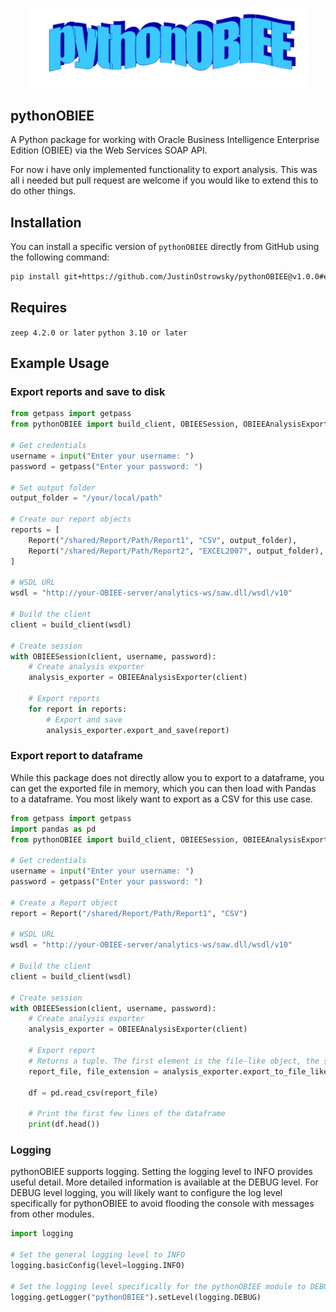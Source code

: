 <p align="center">
  <img src="assets/wordart.png" alt="WordArt Image" width="450"/> <!-- Adjust width as needed -->
</p>


## pythonOBIEE

A Python package for working with Oracle Business Intelligence Enterprise Edition (OBIEE) via the Web Services SOAP API.

For now i have only implemented functionality to export analysis. This was all i needed but pull request are welcome if you would like to extend this to do other things.

## Installation

You can install a specific version of `pythonOBIEE` directly from GitHub using the following command:


```bash
pip install git+https://github.com/JustinOstrowsky/pythonOBIEE@v1.0.0#egg=pythonOBIEE
```

## Requires     
`zeep 4.2.0 or later`
`python 3.10 or later`

## Example Usage

### Export reports and save to disk

```py
from getpass import getpass
from pythonOBIEE import build_client, OBIEESession, OBIEEAnalysisExporter, Report

# Get credentials
username = input("Enter your username: ")
password = getpass("Enter your password: ")

# Set output folder
output_folder = "/your/local/path"

# Create our report objects
reports = [
    Report("/shared/Report/Path/Report1", "CSV", output_folder),
    Report("/shared/Report/Path/Report2", "EXCEL2007", output_folder),
]

# WSDL URL
wsdl = "http://your-OBIEE-server/analytics-ws/saw.dll/wsdl/v10"

# Build the client
client = build_client(wsdl)

# Create session
with OBIEESession(client, username, password):
    # Create analysis exporter
    analysis_exporter = OBIEEAnalysisExporter(client)

    # Export reports
    for report in reports:
        # Export and save
        analysis_exporter.export_and_save(report)
```

### Export report to dataframe

While this package does not directly allow you to export to a dataframe, you can get the exported file in memory, which you can then load with Pandas to a dataframe. You most likely want to export as a CSV for this use case.

```py
from getpass import getpass
import pandas as pd
from pythonOBIEE import build_client, OBIEESession, OBIEEAnalysisExporter, Report

# Get credentials
username = input("Enter your username: ")
password = getpass("Enter your password: ")

# Create a Report object
report = Report("/shared/Report/Path/Report1", "CSV")

# WSDL URL
wsdl = "http://your-OBIEE-server/analytics-ws/saw.dll/wsdl/v10"

# Build the client
client = build_client(wsdl)

# Create session
with OBIEESession(client, username, password):
    # Create analysis exporter
    analysis_exporter = OBIEEAnalysisExporter(client)

    # Export report
    # Returns a tuple. The first element is the file-like object, the second element is the file extension (.csv, .xlsx, etc.)
    report_file, file_extension = analysis_exporter.export_to_file_like_object(report)

    df = pd.read_csv(report_file)

    # Print the first few lines of the dataframe
    print(df.head())

```

### Logging

pythonOBIEE supports logging. Setting the logging level to INFO provides useful detail. More detailed information is available at the DEBUG level.
For DEBUG level logging, you will likely want to configure the log level specifically for pythonOBIEE to avoid flooding the console with messages from other modules.

```py
import logging

# Set the general logging level to INFO
logging.basicConfig(level=logging.INFO)

# Set the logging level specifically for the pythonOBIEE module to DEBUG
logging.getLogger("pythonOBIEE").setLevel(logging.DEBUG)

```
